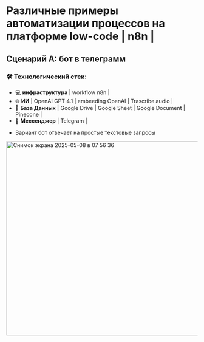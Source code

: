 # Различные примеры автоматизации процессов на платформе low-code | n8n |

## Сценарий A: бот в телеграмм
### 🛠️ **Технологический стек**:
- 💻 **инфраструктура** | workflow n8n |
- 🌐 **ИИ** | OpenAI GPT 4.1 | embeeding OpenAI | Trascribe audio |
- 📄 **База Данных** | Google Drive | Google Sheet | Google Document | Pinecone |
- 📲 **Мессенджер**  | Telegram |


* Вариант бот отвечает на простые текстовые запросы
<img width="512" alt="Снимок экрана 2025-05-08 в 07 56 36" src="https://github.com/user-attachments/assets/ccd8fcce-e947-41dd-91bf-dd02867cc151" />



